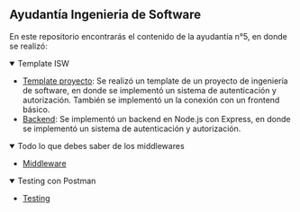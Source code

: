 ## Ayudantía Ingenieria de Software

En este repositorio encontrarás el contenido de la ayudantía n°5, en donde se realizó:

<details open>
<summary>Template ISW</summary>

- [Template proyecto](https://github.com/ubiobio/Template-ISW-Proyecto): Se realizó un template de un proyecto de ingeniería de software, en donde se implementó un sistema de autenticación y autorización. También se implementó un la conexión con un frontend básico.
- [Backend](https://github.com/ubiobio/Template-ISW-Proyecto/tree/main/backend): Se implementó un backend en Node.js con Express, en donde se implementó un sistema de autenticación y autorización.

</details>

<details open>
<summary>Todo lo que debes saber de los middlewares</summary>

- [Middleware](./Middlewares/middleware.md)

</details>

<details open>
<summary>Testing con Postman</summary>

- [Testing](./Testing-Postman/testing.md)

</details>